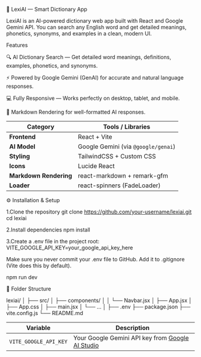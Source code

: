 🧠 LexiAI — Smart Dictionary App

LexiAI is an AI-powered dictionary web app built with React and Google Gemini API.
You can search any English word and get detailed meanings, phonetics, synonyms, and examples in a clean, modern UI.

Features

🔍 AI Dictionary Search — Get detailed word meanings, definitions, examples, phonetics, and synonyms.

⚡ Powered by Google Gemini (GenAI) for accurate and natural language responses.

💻 Fully Responsive — Works perfectly on desktop, tablet, and mobile.

🧩 Markdown Rendering for well-formatted AI responses.


| Category               | Tools / Libraries                   |
| ---------------------- | ----------------------------------- |
| **Frontend**           | React + Vite                        |
| **AI Model**           | Google Gemini (via `@google/genai`) |
| **Styling**            | TailwindCSS + Custom CSS            |
| **Icons**              | Lucide React                        |
| **Markdown Rendering** | react-markdown + remark-gfm         |
| **Loader**             | react-spinners (FadeLoader)         |

⚙️ Installation & Setup

1.Clone the repository
git clone https://github.com/your-username/lexiai.git
cd lexiai

2.Install dependencies
npm install

3.Create a .env file in the project root:
VITE_GOOGLE_API_KEY=your_google_api_key_here

Make sure you never commit your .env file to GitHub.
Add it to .gitignore (Vite does this by default).

npm run dev

📁 Folder Structure

lexiai/
│
├── src/
│   ├── components/
│   │   └── Navbar.jsx
│   ├── App.jsx
│   ├── App.css
│   ├── main.jsx
│   └── ...
│
├── .env
├── package.json
├── vite.config.js
└── README.md

| Variable              | Description                                                                                  |
| --------------------- | -------------------------------------------------------------------------------------------- |
| `VITE_GOOGLE_API_KEY` | Your Google Gemini API key from [Google AI Studio](https://makersuite.google.com/app/apikey) |





